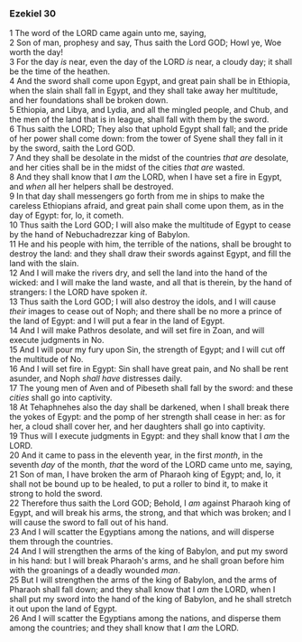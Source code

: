 ### Ezekiel 30

1 The word of the LORD came again unto me, saying,  
2 Son of man, prophesy and say, Thus saith the Lord GOD; Howl ye, Woe worth the day!  
3 For the day *is* near, even the day of the LORD *is* near, a cloudy day; it shall be the time of the heathen.  
4 And the sword shall come upon Egypt, and great pain shall be in Ethiopia, when the slain shall fall in Egypt, and they shall take away her multitude, and her foundations shall be broken down.  
5 Ethiopia, and Libya, and Lydia, and all the mingled people, and Chub, and the men of the land that is in league, shall fall with them by the sword.  
6 Thus saith the LORD; They also that uphold Egypt shall fall; and the pride of her power shall come down: from the tower of Syene shall they fall in it by the sword, saith the Lord GOD.  
7 And they shall be desolate in the midst of the countries *that are* desolate, and her cities shall be in the midst of the cities *that are* wasted.  
8 And they shall know that I *am* the LORD, when I have set a fire in Egypt, and *when* all her helpers shall be destroyed.  
9 In that day shall messengers go forth from me in ships to make the careless Ethiopians afraid, and great pain shall come upon them, as in the day of Egypt: for, lo, it cometh.  
10 Thus saith the Lord GOD; I will also make the multitude of Egypt to cease by the hand of Nebuchadrezzar king of Babylon.  
11 He and his people with him, the terrible of the nations, shall be brought to destroy the land: and they shall draw their swords against Egypt, and fill the land with the slain.  
12 And I will make the rivers dry, and sell the land into the hand of the wicked: and I will make the land waste, and all that is therein, by the hand of strangers: I the LORD have spoken *it*.  
13 Thus saith the Lord GOD; I will also destroy the idols, and I will cause *their* images to cease out of Noph; and there shall be no more a prince of the land of Egypt: and I will put a fear in the land of Egypt.  
14 And I will make Pathros desolate, and will set fire in Zoan, and will execute judgments in No.  
15 And I will pour my fury upon Sin, the strength of Egypt; and I will cut off the multitude of No.  
16 And I will set fire in Egypt: Sin shall have great pain, and No shall be rent asunder, and Noph *shall have* distresses daily.  
17 The young men of Aven and of Pibeseth shall fall by the sword: and these *cities* shall go into captivity.  
18 At Tehaphnehes also the day shall be darkened, when I shall break there the yokes of Egypt: and the pomp of her strength shall cease in her: as for her, a cloud shall cover her, and her daughters shall go into captivity.  
19 Thus will I execute judgments in Egypt: and they shall know that I *am* the LORD.  
20 And it came to pass in the eleventh year, in the first *month*, in the seventh *day* of the month, *that* the word of the LORD came unto me, saying,  
21 Son of man, I have broken the arm of Pharaoh king of Egypt; and, lo, it shall not be bound up to be healed, to put a roller to bind it, to make it strong to hold the sword.  
22 Therefore thus saith the Lord GOD; Behold, I *am* against Pharaoh king of Egypt, and will break his arms, the strong, and that which was broken; and I will cause the sword to fall out of his hand.  
23 And I will scatter the Egyptians among the nations, and will disperse them through the countries.  
24 And I will strengthen the arms of the king of Babylon, and put my sword in his hand: but I will break Pharaoh's arms, and he shall groan before him with the groanings of a deadly wounded *man*.  
25 But I will strengthen the arms of the king of Babylon, and the arms of Pharaoh shall fall down; and they shall know that I *am* the LORD, when I shall put my sword into the hand of the king of Babylon, and he shall stretch it out upon the land of Egypt.  
26 And I will scatter the Egyptians among the nations, and disperse them among the countries; and they shall know that I *am* the LORD.  
